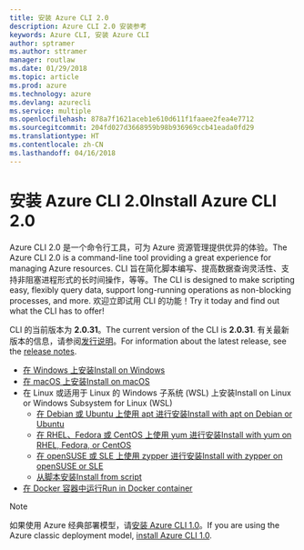 ```yaml
---
title: 安装 Azure CLI 2.0
description: Azure CLI 2.0 安装参考
keywords: Azure CLI, 安装 Azure CLI
author: sptramer
ms.author: sttramer
manager: routlaw
ms.date: 01/29/2018
ms.topic: article
ms.prod: azure
ms.technology: azure
ms.devlang: azurecli
ms.service: multiple
ms.openlocfilehash: 878a7f1621aceb1e610d611f1faaee2fea4e7712
ms.sourcegitcommit: 204fd027d3668959b98b936969ccb41eada0fd29
ms.translationtype: HT
ms.contentlocale: zh-CN
ms.lasthandoff: 04/16/2018
---
```

# <a name="install-azure-cli-20"></a><span data-ttu-id="384a3-104">安装 Azure CLI 2.0</span><span class="sxs-lookup"><span data-stu-id="384a3-104">Install Azure CLI 2.0</span></span>

<span data-ttu-id="384a3-105">Azure CLI 2.0 是一个命令行工具，可为 Azure 资源管理提供优异的体验。</span><span class="sxs-lookup"><span data-stu-id="384a3-105">The Azure CLI 2.0 is a command-line tool providing a great experience for managing Azure resources.</span></span> <span data-ttu-id="384a3-106">CLI 旨在简化脚本编写、提高数据查询灵活性、支持非阻塞进程形式的长时间操作，等等。</span><span class="sxs-lookup"><span data-stu-id="384a3-106">The CLI is designed to make scripting easy, flexibly query data, support long-running operations as non-blocking processes, and more.</span></span> <span data-ttu-id="384a3-107">欢迎立即试用 CLI 的功能！</span><span class="sxs-lookup"><span data-stu-id="384a3-107">Try it today and find out what the CLI has to offer!</span></span>

<span data-ttu-id="384a3-108">CLI 的当前版本为 __2.0.31__。</span><span class="sxs-lookup"><span data-stu-id="384a3-108">The current version of the CLI is __2.0.31__.</span></span> <span data-ttu-id="384a3-109">有关最新版本的信息，请参阅[发行说明](release-notes-azure-cli.md)。</span><span class="sxs-lookup"><span data-stu-id="384a3-109">For information about the latest release, see the [release notes](release-notes-azure-cli.md).</span></span>

* [<span data-ttu-id="384a3-110">在 Windows 上安装</span><span class="sxs-lookup"><span data-stu-id="384a3-110">Install on Windows</span></span>](install-azure-cli-windows.md)
* [<span data-ttu-id="384a3-111">在 macOS 上安装</span><span class="sxs-lookup"><span data-stu-id="384a3-111">Install on macOS</span></span>](install-azure-cli-macos.md)
* <span data-ttu-id="384a3-112">在 Linux 或适用于 Linux 的 Windows 子系统 (WSL) 上安装</span><span class="sxs-lookup"><span data-stu-id="384a3-112">Install on Linux or Windows Subsystem for Linux (WSL)</span></span>
  * [<span data-ttu-id="384a3-113">在 Debian 或 Ubuntu 上使用 apt 进行安装</span><span class="sxs-lookup"><span data-stu-id="384a3-113">Install with apt on Debian or Ubuntu</span></span>](install-azure-cli-apt.md)
  * [<span data-ttu-id="384a3-114">在 RHEL、Fedora 或 CentOS 上使用 yum 进行安装</span><span class="sxs-lookup"><span data-stu-id="384a3-114">Install with yum on RHEL, Fedora, or CentOS </span></span>](install-azure-cli-yum.md)
  * [<span data-ttu-id="384a3-115">在 openSUSE 或 SLE 上使用 zypper 进行安装</span><span class="sxs-lookup"><span data-stu-id="384a3-115">Install with zypper on openSUSE or SLE </span></span>](install-azure-cli-zypper.md)
  * [<span data-ttu-id="384a3-116">从脚本安装</span><span class="sxs-lookup"><span data-stu-id="384a3-116">Install from script</span></span>](install-azure-cli-linux.md)
* [<span data-ttu-id="384a3-117">在 Docker 容器中运行</span><span class="sxs-lookup"><span data-stu-id="384a3-117">Run in Docker container</span></span>](run-azure-cli-docker.md)

> [!NOTE]
> <span data-ttu-id="384a3-118">如果使用 Azure 经典部署模型，请[安装 Azure CLI 1.0](install-cli-version-1.0.md)。</span><span class="sxs-lookup"><span data-stu-id="384a3-118">If you are using the Azure classic deployment model, [install Azure CLI 1.0](install-cli-version-1.0.md).</span></span>

